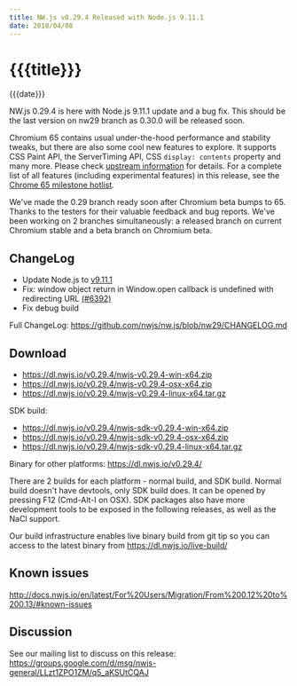 ```yaml
---
title: NW.js v0.29.4 Released with Node.js 9.11.1
date: 2018/04/08
---
```

# {{{title}}}
{{{date}}}

NW.js 0.29.4 is here with Node.js 9.11.1 update and a bug fix. This should be the last version on nw29 branch as 0.30.0 will be released soon.

Chromium 65 contains usual under-the-hood performance and stability tweaks, but there are also some cool new features to explore. It supports CSS Paint API, the ServerTiming API, CSS `display: contents` property and many more. Please check [upstream information](https://developers.google.com/web/updates/2018/03/nic65) for details. For a complete list of all features (including experimental features) in this release, see the [Chrome 65 milestone hotlist](https://www.chromestatus.com/features#milestone=65).

We've made the 0.29 branch ready soon after Chromium beta bumps to 65. Thanks to the testers for their valuable feedback and bug reports. We've been working on 2 branches simultaneously: a released branch on current Chromium stable and a beta branch on Chromium beta.

## ChangeLog

- Update Node.js to [v9.11.1](https://nodejs.org/en/blog/release/v9.11.1/)
- Fix: window object return in Window.open callback is undefined with redirecting URL [(#6392)](https://github.com/nwjs/nw.js/issues/6392)
- Fix debug build

Full ChangeLog: https://github.com/nwjs/nw.js/blob/nw29/CHANGELOG.md

## Download 

* https://dl.nwjs.io/v0.29.4/nwjs-v0.29.4-win-x64.zip 
* https://dl.nwjs.io/v0.29.4/nwjs-v0.29.4-osx-x64.zip 
* https://dl.nwjs.io/v0.29.4/nwjs-v0.29.4-linux-x64.tar.gz 

SDK build: 
* https://dl.nwjs.io/v0.29.4/nwjs-sdk-v0.29.4-win-x64.zip 
* https://dl.nwjs.io/v0.29.4/nwjs-sdk-v0.29.4-osx-x64.zip 
* https://dl.nwjs.io/v0.29.4/nwjs-sdk-v0.29.4-linux-x64.tar.gz 

Binary for other platforms: https://dl.nwjs.io/v0.29.4/ 

There are 2 builds for each platform - normal build, and SDK build. Normal build doesn't have devtools, only SDK build does. lt can be opened by pressing F12 (Cmd-Alt-I on OSX). SDK packages also have more development tools to be exposed in the following releases, as well as the NaCl support.

Our build infrastructure enables live binary build from git tip so you can access to the latest binary from https://dl.nwjs.io/live-build/ 

## Known issues 
 
http://docs.nwjs.io/en/latest/For%20Users/Migration/From%200.12%20to%200.13/#known-issues

## Discussion

See our mailing list to discuss on this release: https://groups.google.com/d/msg/nwjs-general/LLzt1ZPO1ZM/q5_aKSUtCQAJ
